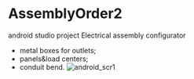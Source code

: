 # AssemblyOrder2
android studio project
Electrical assembly configurator
- metal boxes for outlets;
- panels&load centers;
- conduit bend.
![android_scr1](https://user-images.githubusercontent.com/43278778/49736397-0706ae00-fc58-11e8-84fe-9bcec30151fa.png)
